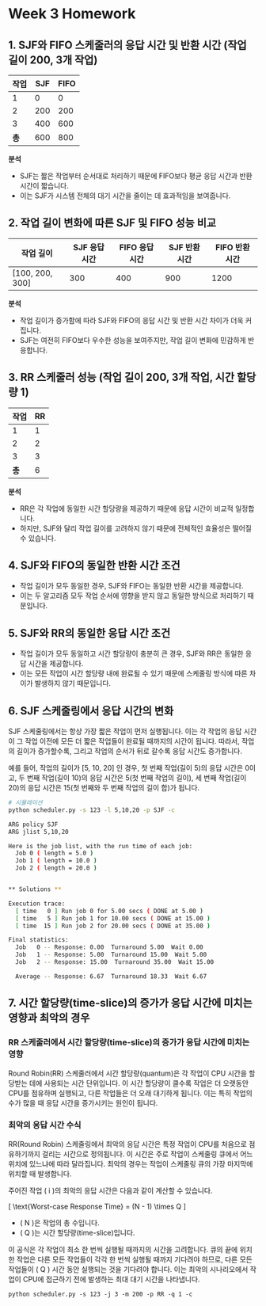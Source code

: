 # Week 3 Homework

## 1. SJF와 FIFO 스케줄러의 응답 시간 및 반환 시간 (작업 길이 200, 3개 작업)

| 작업   | SJF | FIFO |
| ------ | --- | ---- |
| 1      | 0   | 0    |
| 2      | 200 | 200  |
| 3      | 400 | 600  |
| **총** | 600 | 800  |

**분석**

- SJF는 짧은 작업부터 순서대로 처리하기 때문에 FIFO보다 평균 응답 시간과 반환 시간이 짧습니다.
- 이는 SJF가 시스템 전체의 대기 시간을 줄이는 데 효과적임을 보여줍니다.

## 2. 작업 길이 변화에 따른 SJF 및 FIFO 성능 비교

| 작업 길이       | SJF 응답 시간 | FIFO 응답 시간 | SJF 반환 시간 | FIFO 반환 시간 |
| --------------- | ------------- | -------------- | ------------- | -------------- |
| [100, 200, 300] | 300           | 400            | 900           | 1200           |

**분석**

- 작업 길이가 증가함에 따라 SJF와 FIFO의 응답 시간 및 반환 시간 차이가 더욱 커집니다.
- SJF는 여전히 FIFO보다 우수한 성능을 보여주지만, 작업 길이 변화에 민감하게 반응합니다.

## 3. RR 스케줄러 성능 (작업 길이 200, 3개 작업, 시간 할당량 1)

| 작업   | RR  |
| ------ | --- |
| 1      | 1   |
| 2      | 2   |
| 3      | 3   |
| **총** | 6   |

**분석**

- RR은 각 작업에 동일한 시간 할당량을 제공하기 때문에 응답 시간이 비교적 일정합니다.
- 하지만, SJF와 달리 작업 길이를 고려하지 않기 때문에 전체적인 효율성은 떨어질 수 있습니다.

## 4. SJF와 FIFO의 동일한 반환 시간 조건

- 작업 길이가 모두 동일한 경우, SJF와 FIFO는 동일한 반환 시간을 제공합니다.
- 이는 두 알고리즘 모두 작업 순서에 영향을 받지 않고 동일한 방식으로 처리하기 때문입니다.

## 5. SJF와 RR의 동일한 응답 시간 조건

- 작업 길이가 모두 동일하고 시간 할당량이 충분히 큰 경우, SJF와 RR은 동일한 응답 시간을 제공합니다.
- 이는 모든 작업이 시간 할당량 내에 완료될 수 있기 때문에 스케줄링 방식에 따른 차이가 발생하지 않기 때문입니다.

## 6. SJF 스케줄링에서 응답 시간의 변화

SJF 스케줄링에서는 항상 가장 짧은 작업이 먼저 실행됩니다. 이는 각 작업의 응답 시간이 그 작업 이전에 모든 더 짧은 작업들이 완료될 때까지의 시간이 됩니다. 따라서, 작업의 길이가 증가할수록, 그리고 작업의 순서가 뒤로 갈수록 응답 시간도 증가합니다.

예를 들어, 작업의 길이가 [5, 10, 20] 인 경우, 첫 번째 작업(길이 5)의 응답 시간은 0이고, 두 번째 작업(길이 10)의 응답 시간은 5(첫 번째 작업의 길이), 세 번째 작업(길이 20)의 응답 시간은 15(첫 번째와 두 번째 작업의 길이 합)가 됩니다.

```bash
# 시뮬레이션
python scheduler.py -s 123 -l 5,10,20 -p SJF -c
```

```bash
ARG policy SJF
ARG jlist 5,10,20

Here is the job list, with the run time of each job:
  Job 0 ( length = 5.0 )
  Job 1 ( length = 10.0 )
  Job 2 ( length = 20.0 )


** Solutions **

Execution trace:
  [ time   0 ] Run job 0 for 5.00 secs ( DONE at 5.00 )
  [ time   5 ] Run job 1 for 10.00 secs ( DONE at 15.00 )
  [ time  15 ] Run job 2 for 20.00 secs ( DONE at 35.00 )

Final statistics:
  Job   0 -- Response: 0.00  Turnaround 5.00  Wait 0.00
  Job   1 -- Response: 5.00  Turnaround 15.00  Wait 5.00
  Job   2 -- Response: 15.00  Turnaround 35.00  Wait 15.00

  Average -- Response: 6.67  Turnaround 18.33  Wait 6.67
```

## 7. 시간 할당량(time-slice)의 증가가 응답 시간에 미치는 영향과 최악의 경우

### RR 스케줄러에서 시간 할당량(time-slice)의 증가가 응답 시간에 미치는 영향

Round Robin(RR) 스케줄러에서 시간 할당량(quantum)은 각 작업이 CPU 시간을 할당받는 데에 사용되는 시간 단위입니다. 이 시간 할당량이 클수록 작업은 더 오랫동안 CPU를 점유하며 실행되고, 다른 작업들은 더 오래 대기하게 됩니다. 이는 특히 작업의 수가 많을 때 응답 시간을 증가시키는 원인이 됩니다.

### 최악의 응답 시간 수식

RR(Round Robin) 스케줄링에서 최악의 응답 시간은 특정 작업이 CPU를 처음으로 점유하기까지 걸리는 시간으로 정의됩니다. 이 시간은 주로 작업이 스케줄링 큐에서 어느 위치에 있느냐에 따라 달라집니다. 최악의 경우는 작업이 스케줄링 큐의 가장 마지막에 위치할 때 발생합니다.

주어진 작업 \( i \)의 최악의 응답 시간은 다음과 같이 계산할 수 있습니다.

\[ \text{Worst-case Response Time} = (N - 1) \times Q \]

- \( N \)은 작업의 총 수입니다.
- \( Q \)는 시간 할당량(time-slice)입니다.

이 공식은 각 작업이 최소 한 번씩 실행될 때까지의 시간을 고려합니다. 큐의 끝에 위치한 작업은 다른 모든 작업들이 각각 한 번씩 실행될 때까지 기다려야 하므로, 다른 모든 작업들이 \( Q \) 시간 동안 실행되는 것을 기다려야 합니다. 이는 최악의 시나리오에서 작업이 CPU에 접근하기 전에 발생하는 최대 대기 시간을 나타냅니다.

```{admonition} 예상 시뮬레이션 명령어
python scheduler.py -s 123 -j 3 -m 200 -p RR -q 1 -c
```
